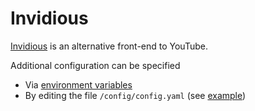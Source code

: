 # Invidious

[Invidious](https://invidious.io/) is an alternative front-end to YouTube.

Additional configuration can be specified

- Via [environment variables](https://github.com/iv-org/invidious/pull/1702)
- By editing the file `/config/config.yaml` (see [example](https://github.com/iv-org/invidious/blob/master/config/config.example.yml))
